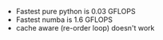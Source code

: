 - Fastest pure python is 0.03 GFLOPS
- Fastest numba is 1.6 GFLOPS
- cache aware (re-order loop) doesn't work
